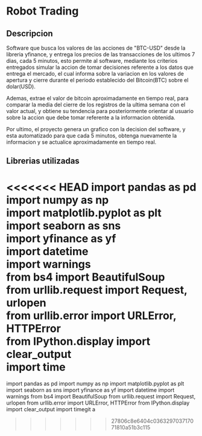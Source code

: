 # **Robot Trading**

## **Descripcion**

Software que busca los valores de las acciones de "BTC-USD" desde la libreria yfinance, y entrega los precios de las transacciones de los ultimos 7 dias, cada 5 minutos, esto permite al software, mediante los criterios entregados simular la accion de tomar decisiones referente a los datos que entrega el mercado, el cual informa sobre la variacion en los valores de apertura y cierre durante el periodo establecido del Bitcoin(BTC) sobre el dolar(USD).

Ademas, extrae el valor de bitcoin aproximadamente en tiempo real, para comparar la media del cierre de los registros de la ultima semana con el valor actual, y obtiene su tendencia para posteriormente orientar al usuario sobre la accion que debe tomar referente a la informacion obtenida.

Por ultimo, el proyecto genera un grafico con la decision del software, y esta automatizado para que cada 5 minutos, obtenga nuevamente la informacion y se actualice aproximadamente en tiempo real. 

## **Librerias utilizadas**

<<<<<<< HEAD
import pandas as pd <br>
import numpy as np <br>
import matplotlib.pyplot as plt <br>
import seaborn as sns <br>
import yfinance as yf <br>
import datetime <br>
import warnings <br>
from bs4 import BeautifulSoup <br>
from urllib.request import Request, urlopen <br>
from urllib.error import URLError, HTTPError <br>
from IPython.display import clear_output <br>
import time <br>
=======
import pandas as pd
import numpy as np
import matplotlib.pyplot as plt
import seaborn as sns 
import yfinance as yf
import datetime
import warnings
from bs4 import BeautifulSoup
from urllib.request import Request, urlopen
from urllib.error import URLError, HTTPError
from IPython.display import clear_output
import timegit a
>>>>>>> 27806c8e6404c036329703717071810a51b3c115
